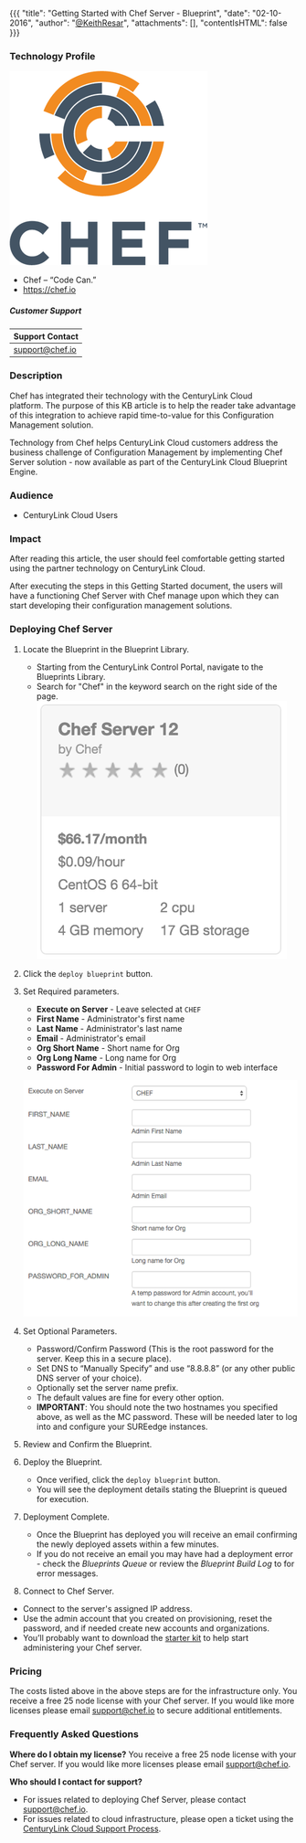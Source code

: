 {{{
  "title": "Getting Started with Chef Server - Blueprint",
  "date": "02-10-2016",
  "author": "<a href='https://twitter.com/KeithResar'>@KeithResar</a>",
  "attachments": [],
  "contentIsHTML": false
}}}

### Technology Profile
![chef-logo](../../images/chef/chef-logo.png)

* Chef – “Code Can.”
* https://chef.io

##### Customer Support
|Support Contact |
|:-	|
|support@chef.io |

### Description
Chef has integrated their technology with the CenturyLink Cloud platform. The purpose of this KB article is to help the reader take advantage of this integration to achieve rapid time-to-value for this Configuration Management solution.

Technology from Chef helps CenturyLink Cloud customers address the business challenge of Configuration Management by implementing Chef Server solution - now available as part of the CenturyLink Cloud Blueprint Engine.

### Audience
* CenturyLink Cloud Users

### Impact
After reading this article, the user should feel comfortable getting started using the partner technology on CenturyLink Cloud.

After executing the steps in this Getting Started document, the users will have a functioning Chef Server with Chef manage upon which they can start developing their configuration management solutions.

### Deploying Chef Server
1. Locate the Blueprint in the Blueprint Library.
   * Starting from the CenturyLink Control Portal, navigate to the Blueprints Library.
   * Search for "Chef" in the keyword search on the right side of the page.
   ![Cluster Tile](../../images/chef/cluster_blueprint_tile.png)

2. Click the `deploy blueprint` button.

3. Set Required parameters.
   * **Execute on Server** - Leave selected at `CHEF`
   * **First Name** - Administrator's first name
   * **Last Name** - Administrator's last name
   * **Email** - Administrator's email
   * **Org Short Name** - Short name for Org
   * **Org Long Name** - Long name for Org
   * **Password For Admin** - Initial password to login to web interface

   ![Deploy Parameters](../../images/chef/deploy_parameters.png)

4. Set Optional Parameters.
   * Password/Confirm Password (This is the root password for the server. Keep this in a secure place).
   * Set DNS to “Manually Specify” and use “8.8.8.8” (or any other public DNS server of your choice).
   * Optionally set the server name prefix.
   * The default values are fine for every other option.
   * **IMPORTANT**: You should note the two hostnames you specified above, as well as the MC password. These
  will be needed later to log into and configure your SUREedge instances.

5. Review and Confirm the Blueprint.

6. Deploy the Blueprint.
   * Once verified, click the `deploy blueprint` button.
   * You will see the deployment details stating the Blueprint is queued for execution.

7. Deployment Complete.
   * Once the Blueprint has deployed you will receive an email confirming the newly deployed assets within a few minutes.
   * If you do not receive an email you may have had a deployment error - check the *Blueprints Queue* or review the *Blueprint Build Log* to for error messages.

9. Connect to Chef Server.
  * Connect to the server's assigned IP address.
  * Use the admin account that you created on provisioning, reset the password, and if needed create new accounts and organizations.
  * You’ll probably want to download the [starter kit](https://YOURSERVERIP/organizations/your_org_here/getting_started) to help start
   administering your Chef server.

### Pricing
The costs listed above in the above steps are for the infrastructure only. You receive a free 25 node license with your Chef server. If you would like more licenses please email support@chef.io to secure additional entitlements.

### Frequently Asked Questions
**Where do I obtain my license?**
You receive a free 25 node license with your Chef server. If you would like more licenses please email support@chef.io.

**Who should I contact for support?**
* For issues related to deploying Chef Server, please contact support@chef.io.
* For issues related to cloud infrastructure, please open a ticket using the [CenturyLink Cloud Support Process](../../Support/how-do-i-report-a-support-issue.md).
